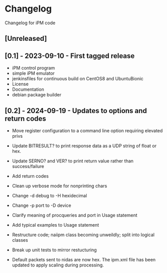 # Changelog

Changelog for iPM code

## [Unreleased]

## [0.1] - 2023-09-10 - First tagged release

- iPM control program 
- simple iPM emulator
- jenkinsfiles for continuous build on CentOS8 and UbuntuBionic
- License
- Documentation
- debian package builder

## [0.2] - 2024-09-19 - Updates to options and return codes

- Move register configuration to a command line option requiring elevated privs
- Update BITRESULT? to print response data as a UDP string of float or hex.
- Update SERNO? and VER? to print return value rather than success/failure
- Add return codes
- Clean up verbose mode for nonprinting chars
- Change -d debug to -H hexidecimal
- Change -p port to -D device
- Clarify meaning of procqueries and port in Usage statement
- Add typical examples to Usage statement

- Restructure code; naiipm class becoming unweildly; split into logical classes
- Break up unit tests to mirror restucturing
- Default packets sent to nidas are now hex. The ipm.xml file has been updated to apply scaling during processing.
